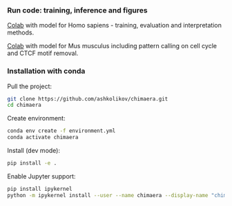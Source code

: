 ### Run code: training, inference and figures

[Colab](https://colab.research.google.com/drive/1h7yygrz1L0Sd3FlHMJREgv2B8cQIf-Wf?usp=sharing) with model for Homo sapiens - training, evaluation and interpretation methods.

[Colab](https://colab.research.google.com/drive/1L1GWDiRznlWnwKXXgaJN7-TksQdK5juw?usp=sharing) with model for Mus musculus including pattern calling on cell cycle and CTCF motif removal.

### Installation with conda

Pull the project:
```bash
git clone https://github.com/ashkolikov/chimaera.git
cd chimaera
```

Create environment:
```bash
conda env create -f environment.yml
conda activate chimaera
```

Install (dev mode):
```bash
pip install -e .
```

Enable Jupyter support: 
```bash
pip install ipykernel
python -m ipykernel install --user --name chimaera --display-name "chimaera"
```
